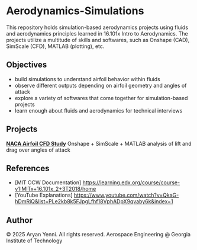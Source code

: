 # Aerodynamics-Simulations
This repository holds simulation-based aerodynamics projects using fluids and aerodynamics principles learned in 16.101x Intro to Aerodynamics.
The projects utilize a multitude of skills and softwares, such as Onshape (CAD), SimScale (CFD), MATLAB (plotting), etc.

## Objectives
- build simulations to understand airfoil behavior within fluids
- observe different outputs depending on airfoil geometry and angles of attack
- explore a variety of softwares that come together for simulation-based projects
- learn enough about fluids and aerodynamics for technical interviews

## Projects
**[NACA Airfoil CFD Study](./Project1_NACA_Airfoil_CFD)**
Onshape + SimScale + MATLAB analysis of lift and drag over angles of attack

## References
- [MIT OCW Documentation] https://learning.edx.org/course/course-v1:MITx+16.101x_2+3T2018/home
- [YouTube Explanations] https://www.youtube.com/watch?v=QkaG-hDmRiQ&list=PLe2kb8k5FJpgLfhf18VphADpX9qvaby6k&index=1

## Author
© 2025 Aryan Yenni. All rights reserved.
Aerospace Engineering @ Georgia Institute of Technology
